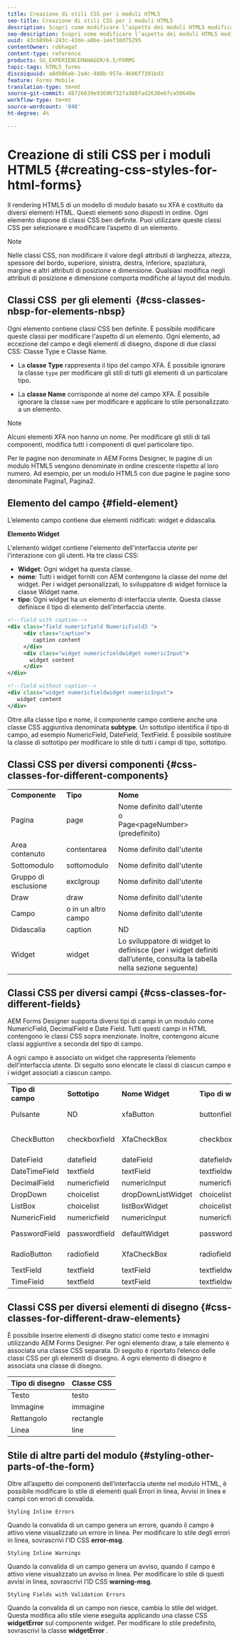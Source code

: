 ```yaml
---
title: Creazione di stili CSS per i moduli HTML5
seo-title: Creazione di stili CSS per i moduli HTML5
description: Scopri come modificare l’aspetto dei moduli HTML5 modificando la classe CSS associata all’elemento modulo HTML.
seo-description: Scopri come modificare l’aspetto dei moduli HTML5 modificando la classe CSS associata all’elemento modulo HTML.
uuid: 43c689b4-243c-43de-a8be-1eef10d75295
contentOwner: robhagat
content-type: reference
products: SG_EXPERIENCEMANAGER/6.5/FORMS
topic-tags: hTML5_forms
discoiquuid: a8d986ab-2a4c-488b-957e-4606f7391bd3
feature: Forms Mobile
translation-type: tm+mt
source-git-commit: 48726639e93696f32fa368fad2630e6fca50640e
workflow-type: tm+mt
source-wordcount: '840'
ht-degree: 4%

---
```



# Creazione di stili CSS per i moduli HTML5 {#creating-css-styles-for-html-forms}

Il rendering HTML5 di un modello di modulo basato su XFA è costituito da diversi elementi HTML. Questi elementi sono disposti in ordine. Ogni elemento dispone di classi CSS ben definite. Puoi utilizzare queste classi CSS per selezionare e modificare l’aspetto di un elemento.

>[!NOTE]
>
>Nelle classi CSS, non modificare il valore degli attributi di larghezza, altezza, spessore del bordo, superiore, sinistra, destra, inferiore, spaziatura, margine e altri attributi di posizione e dimensione. Qualsiasi modifica negli attributi di posizione e dimensione comporta modifiche al layout del modulo.

## Classi CSS  per gli elementi  {#css-classes-nbsp-for-elements-nbsp}

Ogni elemento contiene classi CSS ben definite. È possibile modificare queste classi per modificare l&#39;aspetto di un elemento. Ogni elemento, ad eccezione del campo e degli elementi di disegno, dispone di due classi CSS: Classe Type e Classe Name.

* La **classe Type** rappresenta il tipo del campo XFA. È possibile ignorare la classe `type` per modificare gli stili di tutti gli elementi di un particolare tipo.

* La **classe Name** corrisponde al nome del campo XFA. È possibile ignorare la classe `name` per modificare e applicare lo stile personalizzato a un elemento.

>[!NOTE]
>
>Alcuni elementi XFA non hanno un nome. Per modificare gli stili di tali componenti, modifica tutti i componenti di quel particolare tipo.

Per le pagine non denominate in AEM Forms Designer, le pagine di un modulo HTML5 vengono denominate in ordine crescente rispetto al loro numero. Ad esempio, per un modulo HTML5 con due pagine le pagine sono denominate Pagina1, Pagina2.

## Elemento del campo {#field-element}

L’elemento campo contiene due elementi nidificati: widget e didascalia.

**Elemento Widget**

L&#39;elemento widget contiene l&#39;elemento dell&#39;interfaccia utente per l&#39;interazione con gli utenti. Ha tre classi CSS:

* **Widget**: Ogni widget ha questa classe.
* **nome**: Tutti i widget forniti con AEM contengono la classe del nome del widget. Per i widget personalizzati, lo sviluppatore di widget fornisce la classe Widget name.
* **tipo**: Ogni widget ha un elemento di interfaccia utente. Questa classe definisce il tipo di elemento dell&#39;interfaccia utente.

```xml
<!--field with caption-->
<div class="field numericfield NumericField3 ">
     <div class="caption">
        caption content
     </div>
     <div class="widget numericfieldwidget numericInput">
       widget content
     </div>
</div>

<!--field without caption-->
<div class="widget numericfieldwidget numericInput">
   widget content
</div>
```

Oltre alla classe tipo e nome, il componente campo contiene anche una classe CSS aggiuntiva denominata **subtype**. Un sottotipo identifica il tipo di campo, ad esempio NumericField, DateField, TextField. È possibile sostituire la classe di sottotipo per modificare lo stile di tutti i campi di tipo, sottotipo.

## Classi CSS per diversi componenti {#css-classes-for-different-components}

<table>
 <tbody>
  <tr>
   <td><strong>Componente</strong></td>
   <td><strong>Tipo</strong></td>
   <td><strong>Nome</strong></td>
  </tr>
  <tr>
   <td>Pagina</td>
   <td>page</td>
   <td>Nome definito dall'utente<br /> o<br /> Page&lt;pageNumber&gt; (predefinito)</td>
  </tr>
  <tr>
   <td>Area contenuto</td>
   <td>contentarea</td>
   <td>Nome definito dall'utente</td>
  </tr>
  <tr>
   <td>Sottomodulo</td>
   <td>sottomodulo</td>
   <td>Nome definito dall'utente</td>
  </tr>
  <tr>
   <td>Gruppo di esclusione</td>
   <td>exclgroup</td>
   <td>Nome definito dall'utente</td>
  </tr>
  <tr>
   <td>Draw</td>
   <td>draw</td>
   <td>Nome definito dall'utente</td>
  </tr>
  <tr>
   <td>Campo</td>
   <td>o in un altro campo</td>
   <td>Nome definito dall'utente</td>
  </tr>
  <tr>
   <td>Didascalia</td>
   <td>caption</td>
   <td>ND</td>
  </tr>
  <tr>
   <td>Widget</td>
   <td>widget</td>
   <td>Lo sviluppatore di widget lo definisce (per i widget definiti dall’utente, consulta la tabella nella sezione seguente)</td>
  </tr>
 </tbody>
</table>

## Classi CSS per diversi campi {#css-classes-for-different-fields}

AEM Forms Designer supporta diversi tipi di campi in un modulo come NumericField, DecimalField e Date Field. Tutti questi campi in HTML contengono le classi CSS sopra menzionate. Inoltre, contengono alcune classi aggiuntive a seconda del tipo di campo.

A ogni campo è associato un widget che rappresenta l’elemento dell’interfaccia utente. Di seguito sono elencate le classi di ciascun campo e i widget associati a ciascun campo.

<table>
 <tbody>
  <tr>
   <td><strong>Tipo di campo</strong></td>
   <td><strong>Sottotipo</strong></td>
   <td><strong>Nome Widget</strong></td>
   <td><strong>Tipo di widget</strong></td>
   <td><strong>Tag HTML UI</strong></td>
  </tr>
  <tr>
   <td>Pulsante<br type="_moz" /> </td>
   <td>ND</td>
   <td>xfaButton<br type="_moz" /> </td>
   <td>buttonfieldwidget<br type="_moz" /> </td>
   <td>tipo di input=button<br type="_moz" /> </td>
  </tr>
  <tr>
   <td>CheckButton<br type="_moz" /> </td>
   <td>checkboxfield<br /> </td>
   <td>XfaCheckBox<br type="_moz" /> </td>
   <td>checkboxfieldwidget<br type="_moz" /> </td>
   <td>tipo di input=casella di controllo<br type="_moz" /> </td>
  </tr>
  <tr>
   <td>DateField<br type="_moz" /> </td>
   <td>datefield<br type="_moz" /> </td>
   <td>dateField<br type="_moz" /> </td>
   <td>datefieldwidget<br type="_moz" /> </td>
   <td>input type=text<br type="_moz" /> </td>
  </tr>
  <tr>
   <td>DateTimeField<br type="_moz" /> </td>
   <td>textfield<br type="_moz" /> </td>
   <td>textField<br type="_moz" /> </td>
   <td>textfieldwidget</td>
   <td>input type=text<br type="_moz" /> </td>
  </tr>
  <tr>
   <td>DecimalField<br type="_moz" /> </td>
   <td>numericfield<br type="_moz" /> </td>
   <td>numericInput<br type="_moz" /> </td>
   <td>numericfieldwidget<br type="_moz" /> </td>
   <td>input type=text<br type="_moz" /> </td>
  </tr>
  <tr>
   <td>DropDown<br type="_moz" /> </td>
   <td>choicelist<br type="_moz" /> </td>
   <td>dropDownListWidget<br type="_moz" /> </td>
   <td>choicelistwidget<br type="_moz" /> </td>
   <td>select</td>
  </tr>
  <tr>
   <td>ListBox<br type="_moz" /> </td>
   <td>choicelist<br type="_moz" /> </td>
   <td>listBoxWidget<br type="_moz" /> </td>
   <td>choicelistwidget<br type="_moz" /> </td>
   <td>ol</td>
  </tr>
  <tr>
   <td>NumericField<br type="_moz" /> </td>
   <td>numericfield<br type="_moz" /> </td>
   <td>numericInput<br type="_moz" /> </td>
   <td>numericfieldwidget<br type="_moz" /> </td>
   <td>input type=text<br type="_moz" /> </td>
  </tr>
  <tr>
   <td>PasswordField<br type="_moz" /> </td>
   <td>passwordfield<br type="_moz" /> </td>
   <td>defaultWidget<br type="_moz" /> </td>
   <td>passwordfieldwidget<br type="_moz" /> </td>
   <td>input type=password<br type="_moz" /> </td>
  </tr>
  <tr>
   <td>RadioButton<br type="_moz" /> </td>
   <td>radiofield<br type="_moz" /> </td>
   <td>XfaCheckBox<br type="_moz" /> </td>
   <td>radiofieldwidget<br type="_moz" /> </td>
   <td>tipo di input=radio<br type="_moz" /> </td>
  </tr>
  <tr>
   <td>TextField<br type="_moz" /> </td>
   <td>textfield<br type="_moz" /> </td>
   <td>textField<br type="_moz" /> </td>
   <td>textfieldwidget<br type="_moz" /> </td>
   <td>input type=text<br type="_moz" /> </td>
  </tr>
  <tr>
   <td>TimeField<br type="_moz" /> </td>
   <td>textfield<br type="_moz" /> </td>
   <td>textField<br type="_moz" /> </td>
   <td>textfieldwidget<br type="_moz" /> </td>
   <td>input type=text<br type="_moz" /> </td>
  </tr>
 </tbody>
</table>

## Classi CSS per diversi elementi di disegno {#css-classes-for-different-draw-elements}

È possibile inserire elementi di disegno statici come testo e immagini utilizzando AEM Forms Designer. Per ogni elemento draw, a tale elemento è associata una classe CSS separata. Di seguito è riportato l’elenco delle classi CSS per gli elementi di disegno. A ogni elemento di disegno è associata una classe di disegno.

| **Tipo di disegno** | **Classe CSS** |
|---|---|
| Testo | testo |
| Immagine | immagine |
| Rettangolo | rectangle |
| Linea | line |

## Stile di altre parti del modulo {#styling-other-parts-of-the-form}

Oltre all’aspetto dei componenti dell’interfaccia utente nel modulo HTML, è possibile modificare lo stile di elementi quali Errori in linea, Avvisi in linea e campi con errori di convalida.

`Styling Inline Errors`

Quando la convalida di un campo genera un errore, quando il campo è attivo viene visualizzato un errore in linea. Per modificare lo stile degli errori in linea, sovrascrivi l&#39;ID CSS **error-msg**.

`Styling Inline Warnings`

Quando la convalida di un campo genera un avviso, quando il campo è attivo viene visualizzato un avviso in linea. Per modificare lo stile di questi avvisi in linea, sovrascrivi l’ID CSS **warning-msg**.

`Styling Fields with Validation Errors`

Quando la convalida di un campo non riesce, cambia lo stile del widget. Questa modifica allo stile viene eseguita applicando una classe CSS **widgetError** sul componente widget. Per modificare lo stile predefinito, sovrascrivi la classe **widgetError** .

